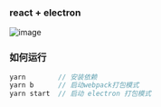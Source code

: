 ### react + electron


![image](https://tinypng.com/web/output/q70fmwb4bkaeg2pg9tnma4u5qw1nkqby/WX20181125-093034%402x.png)


### 如何运行

```js
yarn        // 安装依赖
yarn b      // 启动webpack打包模式
yarn start  // 启动 electron 打包模式
```